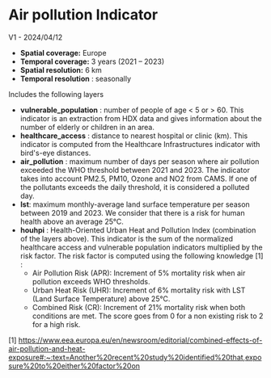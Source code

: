 # Air pollution Indicator

V1 - 2024/04/12

- **Spatial coverage:** Europe
- **Temporal coverage:** 3 years (2021 – 2023)
- **Spatial resolution:** 6 km
- **Temporal resolution** : seasonally


Includes the following layers
- **vulnerable_population** : number of people of age < 5 or > 60. This indicator is an
extraction from HDX data and gives information about the number of elderly or
children in an area.
- **healthcare_access** : distance to nearest hospital or clinic (km). This indicator is
computed from the Healthcare Infrastructures indicator with bird's-eye distances.
- **air_pollution** : maximum number of days per season where air pollution exceeded the
WHO threshold between 2021 and 2023. The indicator takes into account PM2.5,
PM10, Ozone and NO2 from CAMS. If one of the pollutants exceeds the daily
threshold, it is considered a polluted day.
- **lst**: maximum monthly-average land surface temperature per season between 2019
and 2023. We consider that there is a risk for human health above an average 25°C.
- **houhpi** : Health-Oriented Urban Heat and Pollution Index (combination of the layers
above). This indicator is the sum of the normalized healthcare access and vulnerable
population indicators multiplied by the risk factor. The risk factor is computed using
the following knowledge [1] :
    - Air Pollution Risk (APR): Increment of 5% mortality risk when air pollution
exceeds WHO thresholds.
    - Urban Heat Risk (UHR): Increment of 6% mortality risk with LST (Land Surface
Temperature) above 25°C.
    - Combined Risk (CR): Increment of 21% mortality risk when both conditions are
met.
The score goes from 0 for a non existing risk to 2 for a high risk.

[1] https://www.eea.europa.eu/en/newsroom/editorial/combined-effects-of-air-pollution-and-heat-exposure#:~:text=Another%20recent%20study%20identified%20that,exposure%20to%20either%20factor%20on
